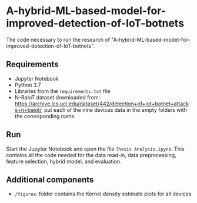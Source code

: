 # A-hybrid-ML-based-model-for-improved-detection-of-IoT-botnets

The code necessary to run the research of "A-hybrid-ML-based-model-for-improved-detection-of-IoT-botnets".

## Requirements

* Jupyter Notebook
* Python 3.7
* Libraries from the `requirements.txt` file
* N-BaIoT dataset downloaded from: <https://archive.ics.uci.edu/dataset/442/detection+of+iot+botnet+attacks+n+baiot/>, put each of the nine devices data in the empty folders with the corresponding name

## Run

Start the Jupyter Notebook and open the file `Thesis Analysis.ipynb`. This contains all the code needed for the data read-in, data preprocessing, feature selection, hybrid model, and evaluation. 

## Additional components

* `/figures`: folder contains the Kernel density estimate plots for all devices
